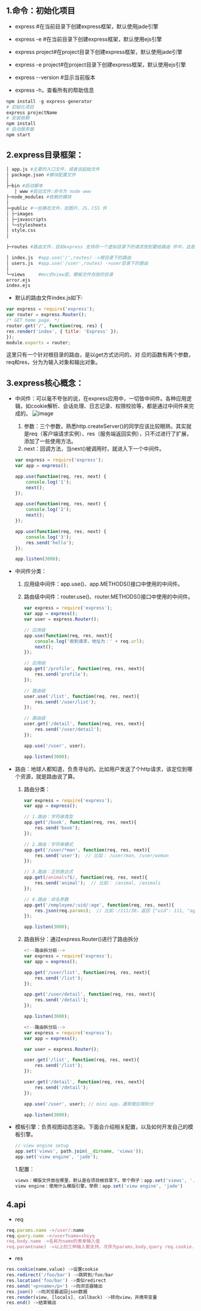 ## 1.命令：初始化项目
- express #在当前目录下创建express框架，默认使用jade引擎

- express -e #在当前目录下创建express框架，默认使用ejs引擎

- express project#在project目录下创建express框架，默认使用jade引擎 

- express -e project#在project目录下创建express框架，默认使用ejs引擎 

- express --version #显示当前版本

- express -h，查看所有的帮助信息

```s
npm install -g express-generator
# 初始化项目
express projectName
# 安装依赖
npm install
# 启动服务器
npm start
```
<!-- more -->
## 2.express目录框架：

```s
│ app.js #主要的入口文件，或者说起始文件
│ package.json #模块配置文件
│
├─bin #启动脚本
   │ www #启动文件:命令为 node www 
├─node_modules #依赖的模块
│ 
├─public #一些静态文件，如图片、JS、CSS 件
│ ├─images
│ ├─javascripts
│ └─stylesheets
│ style.css 
│

├─routes #路由文件，目前express 支持将一个虚拟目录下的请求放到要给路由 件中，这是在app.js中定义的

│ index.js  #app.use('/',routes) ->根目录下的路由
│ users.js  #app.use('/user',routes) ->user目录下的路由
│
└─views     #mvc的view层，模板文件存放的目录
error.ejs
index.ejs
```
- 默认的路由文件index.js如下:

```js
var express = require('express');
var router = express.Router();
/* GET home page. */
router.get('/', function(req, res) {
res.render('index', { title: 'Express' });
});
module.exports = router;
```
这里只有一个针对根目录的路由，是以get方式访问的，对 应的函数有两个参数，req和res，分为为输入对象和输出对象。

## 3.express核心概念：
- 中间件：可以毫不夸张的说，在express应用中，一切皆中间件。各种应用逻辑，如cookie解析、会话处理、日志记录、权限校验等，都是通过中间件来完成的。
![image](https://user-gold-cdn.xitu.io/2017/4/28/28d4ba428b9537b7e0b936c48268d685.png?imageView2/0/w/1280/h/960/ignore-error/1)     
    1. 参数：三个参数，熟悉http.createServer()的同学应该比较眼熟，其实就是req（客户端请求实例）、res（服务端返回实例），只不过进行了扩展，添加了一些使用方法。
    2. next：回调方法，当next()被调用时，就进入下一个中间件。
    
    ```js
    var express = require('express');
    var app = express();
    
    app.use(function(req, res, next) {
        console.log('1');
        next();
    });
    
    app.use(function(req, res, next) {
        console.log('2');
        next();
    });
    
    app.use(function(req, res, next) {
        console.log('3');
        res.send('hello');
    });
    
    app.listen(3000);

    ```

- 中间件分类：
    1. 应用级中间件：app.use()、app.METHODS()接口中使用的中间件。
    2. 路由级中间件：router.use()、router.METHODS()接口中使用的中间件。
    
        ```js
        var express = require('express');
        var app = express();
        var user = express.Router();
        
        // 应用级
        app.use(function(req, res, next){
            console.log('收到请求，地址为：' + req.url);
            next();
        });
        
        // 应用级
        app.get('/profile', function(req, res, next){
            res.send('profile');
        });
        
        // 路由级
        user.use('/list', function(req, res, next){
            res.send('/user/list');
        });
        
        // 路由级
        user.get('/detail', function(req, res, next){
            res.send('/user/detail');
        });
        
        app.use('/user', user);
        
        app.listen(3000);
        ```
- 路由：地球人都知道，负责寻址的。比如用户发送了个http请求，该定位到哪个资源，就是路由说了算。
    1. 路由分类：
        ```js
        var express = require('express');
        var app = express();
        
        // 1.路由：字符串类型
        app.get('/book', function(req, res, next){
            res.send('book');
        });
        
        // 2.路由：字符串模式
        app.get('/user/*man', function(req, res, next){
            res.send('user');  // 比如： /user/man, /user/woman
        });
        
        // 3.路由：正则表达式
        app.get(/animals?$/, function(req, res, next){
            res.send('animal');  // 比如： /animal, /animals
        });
        
        // 4.路由：命名参数
        app.get('/employee/:uid/:age', function(req, res, next){
            res.json(req.params);  // 比如：/111/30，返回 {"uid": 111, "age": 30}
        });
        
        app.listen(3000);
        
        ```
    2. 路由拆分：通过express.Router()进行了路由拆分
        ```js
        <!--路由拆分前-->
        var express = require('express');
        var app = express();
        
        app.get('/user/list', function(req, res, next){
            res.send('/list');
        });
        
        app.get('/user/detail', function(req, res, next){
            res.send('/detail');
        });
        
        app.listen(3000);
        
        <!--路由拆分后-->
        var express = require('express');
        var app = express();
        
        var user = express.Router();
        
        user.get('/list', function(req, res, next){
            res.send('/list');
        });
        
        user.get('/detail', function(req, res, next){
            res.send('/detail');
        });
        
        app.use('/user', user); // mini app，通常做应用拆分
        
        app.listen(3000);
        
        ```
- 模板引擎：负责视图动态渲染。下面会介绍相关配置，以及如何开发自己的模板引擎。
    ```js
    // view engine setup
    app.set('views', path.join(__dirname, 'views'));
    app.set('view engine', 'jade');
    ```
    1.配置：
    ```js
    views：模版文件放在哪里，默认是在项目根目录下。举个例子：app.set('views', './views')
    view engine：使用什么模版引擎，举例：app.set('view engine', 'jade')
    ```
## 4.api
- req

```js
req.params.name ->/user/:name
req.query.name ->/user?name=shiyq
req.body.name ->名称为name的表单输入值
req.param(name) ->以上的三种输入都支持，次序为params,body,query req.cookie.name ->cookie的name属性
```
- res

```js
res.cookie(name,value) ->设置cookie
res.redirect('/foo/bar') ->跳转到/foo/bar
res.location('foo/bar') ->类似redirect
res.send('<p>name</p>') ->向浏览器输出
res.json() ->向浏览器返回json数据
res.render(view, [locals], callback) ->转向view，并携带变量 
res.end() ->结束输出
```